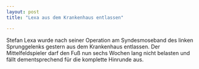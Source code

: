 ```yaml
---
layout: post
title: "Lexa aus dem Krankenhaus entlassen"

---
```


Stefan Lexa wurde nach seiner Operation am Syndesmoseband des linken Sprunggelenks gestern aus dem Krankenhaus entlassen. Der Mittelfeldspieler darf den Fuß nun sechs Wochen lang nicht belasten und fällt dementsprechend für die komplette Hinrunde aus.


